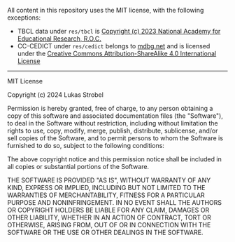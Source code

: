 All content in this repository uses the MIT license, with the following exceptions:
- TBCL data under `res/tbcl` is [Copyright (c) 2023 National Academy for Educational Research, R.O.C.](https://coct.naer.edu.tw/page.jsp?ID=41)
- CC-CEDICT under `res/cedict` belongs to [mdbg.net](https://www.mdbg.net/chinese/dictionary?page=cedict) and is licensed under the [Creative Commons Attribution-ShareAlike 4.0 International License](https://creativecommons.org/licenses/by-sa/4.0/)

---

MIT License

Copyright (c) 2024 Lukas Strobel

Permission is hereby granted, free of charge, to any person obtaining a copy
of this software and associated documentation files (the "Software"), to deal
in the Software without restriction, including without limitation the rights
to use, copy, modify, merge, publish, distribute, sublicense, and/or sell
copies of the Software, and to permit persons to whom the Software is
furnished to do so, subject to the following conditions:

The above copyright notice and this permission notice shall be included in all
copies or substantial portions of the Software.

THE SOFTWARE IS PROVIDED "AS IS", WITHOUT WARRANTY OF ANY KIND, EXPRESS OR
IMPLIED, INCLUDING BUT NOT LIMITED TO THE WARRANTIES OF MERCHANTABILITY,
FITNESS FOR A PARTICULAR PURPOSE AND NONINFRINGEMENT. IN NO EVENT SHALL THE
AUTHORS OR COPYRIGHT HOLDERS BE LIABLE FOR ANY CLAIM, DAMAGES OR OTHER
LIABILITY, WHETHER IN AN ACTION OF CONTRACT, TORT OR OTHERWISE, ARISING FROM,
OUT OF OR IN CONNECTION WITH THE SOFTWARE OR THE USE OR OTHER DEALINGS IN THE
SOFTWARE.
